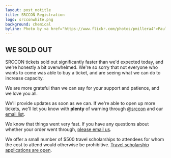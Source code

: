 ```yaml
---
layout: post_notitle
title: SRCCON Registration
logo: srcconwhite.png
background: chemical
byline: Photo by <a href="https://www.flickr.com/photos/pmillera4">Paul Miller</a>
---
```

<div id = "apologybox">
<h2>WE SOLD OUT</h2>
<p>SRCCON tickets sold out significantly faster than we'd expected today, and we're honestly a bit overwhelmed. We're so sorry that not everyone who wants to come was able to buy a ticket, and are seeing what we can do to increase capacity.

<p>We are more grateful than we can say for your support and  patience, and we love you all.

<p>We'll provide updates as soon as we can. If we're able to open up more tickets, we'll let you know with <b>plenty</b> of warning through <a href="http://twitter.com/srccon">@srccon</a> and our <a href="https://source.opennews.org/en-US/subscribe/">email list</a>.
</div>

We know that things went very fast. If you have any questions about whether your order went through, [please email us](mailto:srccon@opennews.org).

We offer a small number of $500 travel scholarships to attendees for whom the cost to attend would otherwise be prohibitive. [Travel scholarship applications are open](/scholarships).
